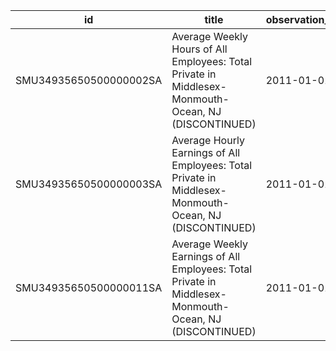 | id                     | title                                                                                                  | observation_start   | observation_end   |
|------------------------|--------------------------------------------------------------------------------------------------------|---------------------|-------------------|
| SMU34935650500000002SA | Average Weekly Hours of All Employees: Total Private in Middlesex-Monmouth-Ocean, NJ (DISCONTINUED)    | 2011-01-01          | 2022-03-01        |
| SMU34935650500000003SA | Average Hourly Earnings of All Employees: Total Private in Middlesex-Monmouth-Ocean, NJ (DISCONTINUED) | 2011-01-01          | 2022-03-01        |
| SMU34935650500000011SA | Average Weekly Earnings of All Employees: Total Private in Middlesex-Monmouth-Ocean, NJ (DISCONTINUED) | 2011-01-01          | 2022-03-01        |